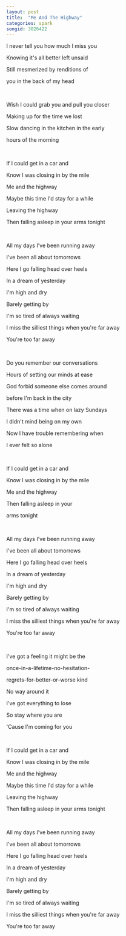 ```yaml
---
layout: post
title:  "Me And The Highway"
categories: spark
songid: 3026422
---
```

I never tell you how much I miss you

Knowing it's all better left unsaid

Still mesmerized by renditions of

you in the back of my head

<br>

Wish I could grab you and pull you closer

Making up for the time we lost

Slow dancing in the kitchen in the early

hours of the morning

<br>

If I could get in a car and

Know I was closing in by the mile

Me and the highway

Maybe this time I'd stay for a while

Leaving the highway

Then falling asleep in your arms tonight

<br>

All my days I've been running away

I've been all about tomorrows

Here I go falling head over heels

In a dream of yesterday

I'm high and dry

Barely getting by

I'm so tired of always waiting

I miss the silliest things when you're far away

You're too far away

<br>

Do you remember our conversations

Hours of setting our minds at ease

God forbid someone else comes around

before I'm back in the city

There was a time when on lazy Sundays

I didn't mind being on my own

Now I have trouble remembering when

I ever felt so alone

<br>

If I could get in a car and

Know I was closing in by the mile

Me and the highway

Then falling asleep in your

arms tonight

<br>

All my days I've been running away

I've been all about tomorrows

Here I go falling head over heels

In a dream of yesterday

I'm high and dry

Barely getting by

I'm so tired of always waiting

I miss the silliest things when you're far away

You're too far away

<br>

I've got a feeling it might be the

once-in-a-lifetime-no-hesitation-

regrets-for-better-or-worse kind

No way around it

I've got everything to lose

So stay where you are

'Cause I'm coming for you

<br>

If I could get in a car and

Know I was closing in by the mile

Me and the highway

Maybe this time I'd stay for a while

Leaving the highway

Then falling asleep in your arms tonight

<br>

All my days I've been running away

I've been all about tomorrows

Here I go falling head over heels

In a dream of yesterday

I'm high and dry

Barely getting by

I'm so tired of always waiting

I miss the silliest things when you're far away

You're too far away